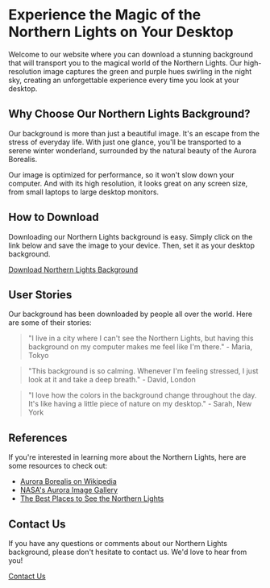 <!--font:Great Vibes-->

# Experience the Magic of the Northern Lights on Your Desktop

Welcome to our website where you can download a stunning background that will transport you to the magical world of the Northern Lights. Our high-resolution image captures the green and purple hues swirling in the night sky, creating an unforgettable experience every time you look at your desktop.

## Why Choose Our Northern Lights Background?

Our background is more than just a beautiful image. It's an escape from the stress of everyday life. With just one glance, you'll be transported to a serene winter wonderland, surrounded by the natural beauty of the Aurora Borealis.

Our image is optimized for performance, so it won't slow down your computer. And with its high resolution, it looks great on any screen size, from small laptops to large desktop monitors.

## How to Download

Downloading our Northern Lights background is easy. Simply click on the link below and save the image to your device. Then, set it as your desktop background.

[Download Northern Lights Background](#download)

## User Stories

Our background has been downloaded by people all over the world. Here are some of their stories:

> "I live in a city where I can't see the Northern Lights, but having this background on my computer makes me feel like I'm there." - Maria, Tokyo

> "This background is so calming. Whenever I'm feeling stressed, I just look at it and take a deep breath." - David, London

> "I love how the colors in the background change throughout the day. It's like having a little piece of nature on my desktop." - Sarah, New York

## References

If you're interested in learning more about the Northern Lights, here are some resources to check out:

- [Aurora Borealis on Wikipedia](#aurora-borealis)
- [NASA's Aurora Image Gallery](#nasa-aurora-gallery)
- [The Best Places to See the Northern Lights](#best-places-northern-lights)

## Contact Us

If you have any questions or comments about our Northern Lights background, please don't hesitate to contact us. We'd love to hear from you!

[Contact Us](#contact)

<!--

Write me content for website with wallpaper which alt text is:

"A photograph of the Northern Lights, with the green and purple hues swirling in the night sky."

The name/title of the page should not be 1:1 copy of the alt text but rather a real content of the website which is using this wallpaper.

- Use markdown format 
- Start with heading
- Heading should be short and concise
- The content should look like a real website 
- The website should not be about the wallpaper, wallpaper is just a related background
- Heading should be contain work "wallpaper" or "background"
- Include real sections like references, contact, user stories, etc. use things relevant to the page purpose.
- Feel free to use structure like headings, bullets, numbering, blockquotes, paragraphs, horizontal lines, etc.
- You can use formatting like bold or _italic_
- You can include UTF-8 emojis
- Links should be only #hash anchors (and you can refer to the document itself)
- Do not include images


---


# Aurora Borealis Wallpaper: Transform Your Desktop

Welcome to our website where you can download our stunning Aurora Borealis wallpaper. Our wallpaper will transform your desktop into a breathtaking display of the Northern Lights, with green and purple hues swirling in the night sky.

## Why Choose Our Aurora Borealis Wallpaper?

Our wallpaper is not just a beautiful background, it's an experience. You can almost feel the crisp air and hear the snow crunching underfoot as you gaze upon the dancing lights. 

We offer high-resolution images that are perfect for any screen size, from small laptops to large desktop monitors. Our wallpaper is also optimized for performance, so it won't slow down your computer.

## How to Download

Downloading our Aurora Borealis wallpaper is easy. Simply click on the link below and save the image to your device. Then, set it as your desktop background.

[Download Aurora Borealis Wallpaper](#download)

## User Stories

Our wallpaper has been downloaded by people all over the world. Here are some of their stories:

> "I work in a windowless office, and having this wallpaper on my computer screen makes me feel like I'm outside in nature." - John, New York

> "I live in a city where I can't see the Northern Lights, so having this wallpaper on my computer is the next best thing." - Maria, Tokyo

> "This wallpaper is so beautiful that I find myself staring at my computer screen instead of getting work done!" - David, London

## References

If you're interested in learning more about the Northern Lights, here are some resources to check out:

- [Aurora Borealis on Wikipedia](#aurora-borealis)
- [NASA's Aurora Image Gallery](#nasa-aurora-gallery)
- [The Best Places to See the Northern Lights](#best-places-northern-lights)

## Contact Us

If you have any questions or comments about our Aurora Borealis wallpaper, please don't hesitate to contact us. We'd love to hear from you!

[Contact Us](#contact)


---


Heading should not include word "wallpaper". The website should not be about the wallpaper itself, wallpaper is just a related background, rewrite whole content.


---


# Experience the Magic of the Northern Lights on Your Desktop

Welcome to our website where you can download a stunning background that will transport you to the magical world of the Northern Lights. Our high-resolution image captures the green and purple hues swirling in the night sky, creating an unforgettable experience every time you look at your desktop.

## Why Choose Our Northern Lights Background?

Our background is more than just a beautiful image. It's an escape from the stress of everyday life. With just one glance, you'll be transported to a serene winter wonderland, surrounded by the natural beauty of the Aurora Borealis.

Our image is optimized for performance, so it won't slow down your computer. And with its high resolution, it looks great on any screen size, from small laptops to large desktop monitors.

## How to Download

Downloading our Northern Lights background is easy. Simply click on the link below and save the image to your device. Then, set it as your desktop background.

[Download Northern Lights Background](#download)

## User Stories

Our background has been downloaded by people all over the world. Here are some of their stories:

> "I live in a city where I can't see the Northern Lights, but having this background on my computer makes me feel like I'm there." - Maria, Tokyo

> "This background is so calming. Whenever I'm feeling stressed, I just look at it and take a deep breath." - David, London

> "I love how the colors in the background change throughout the day. It's like having a little piece of nature on my desktop." - Sarah, New York

## References

If you're interested in learning more about the Northern Lights, here are some resources to check out:

- [Aurora Borealis on Wikipedia](#aurora-borealis)
- [NASA's Aurora Image Gallery](#nasa-aurora-gallery)
- [The Best Places to See the Northern Lights](#best-places-northern-lights)

## Contact Us

If you have any questions or comments about our Northern Lights background, please don't hesitate to contact us. We'd love to hear from you!

[Contact Us](#contact)

-->
